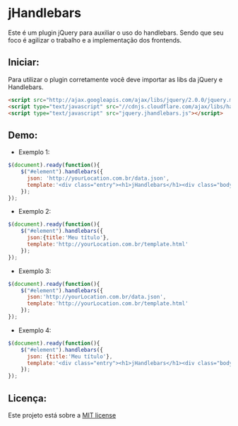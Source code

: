 jHandlebars
================

Este é um plugin jQuery para auxiliar o uso do handlebars. Sendo que seu foco é agilizar o trabalho e a implementação dos frontends.


Iniciar:
------------
Para utilizar o plugin corretamente você deve importar as libs da jQuery e Handlebars.

```html
<script src="http://ajax.googleapis.com/ajax/libs/jquery/2.0.0/jquery.min.js"></script>
<script type="text/javascript" src="//cdnjs.cloudflare.com/ajax/libs/handlebars.js/1.1.2/handlebars.min.js"></script>
<script type="text/javascript" src="jquery.jhandlebars.js"></script>
```

Demo:
------------
* Exemplo 1:

```javascript
$(document).ready(function(){
    $("#element").handlebars({
      json: 'http://yourLocation.com.br/data.json', 
      template:'<div class="entry"><h1>jHandlebars</h1><div class="body">{{title}}</div></div>'
    });
});
```


* Exemplo 2:

```javascript
$(document).ready(function(){
    $("#element").handlebars({
      json:{title:'Meu título'},
      template:'http://yourLocation.com.br/template.html'
    });
});
```


* Exemplo 3:

```javascript
$(document).ready(function(){
    $("#element").handlebars({
      json:'http://yourLocation.com.br/data.json',
      template:'http://yourLocation.com.br/template.html'
    });
});
```


* Exemplo 4:

```javascript
$(document).ready(function(){
    $("#element").handlebars({
      json: {title:'Meu título'},
      template:'<div class="entry"><h1>jHandlebars</h1><div class="body">{{title}}</div></div>'
    });
});
```

Licença:
--------
Este projeto está sobre a [MIT license](http://italoqueiroz.mit-license.org/ "MIT License")

